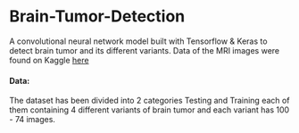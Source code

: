 # Brain-Tumor-Detection
A convolutional neural network model built with Tensorflow & Keras to detect brain tumor and its different variants.
Data of the MRI images were found on Kaggle [here](https://www.kaggle.com/sartajbhuvaji/brain-tumor-classification-mri)

#### Data:
The dataset has been divided into 2 categories Testing and Training each of them containing 4 different variants of brain tumor and each variant has 100 - 74 images.
